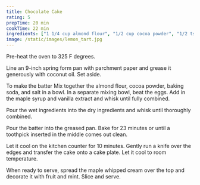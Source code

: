 ```yaml
---
title: Chocolate Cake
rating: 5
prepTime: 20 min
cookTime: 22 min
ingredients: ["1 1/4 cup almond flour", "1/2 cup cocoa powder", "1/2 tsp baking soda", "1/2 tsp sea salt", "4 eggs", "1/3 cup maple syrup", "1 tbsp vanilla extract"]
image: /static/images/lemon_tart.jpg
---
```

Pre-heat the oven to 325 F degrees. 

Line an 9-inch spring form pan with parchment paper and grease it generously with coconut oil. Set aside.

To make the batter Mix together the almond flour, cocoa powder, baking soda, and salt in a bowl. In a separate mixing bowl, beat the eggs. Add in the maple syrup and vanilla extract and whisk until fully combined.

Pour the wet ingredients into the dry ingredients and whisk until thoroughly combined.

Pour the batter into the greased pan. Bake for 23 minutes or until a toothpick inserted in the middle comes out clean.

Let it cool on the kitchen counter for 10 minutes. Gently run a knife over the edges and transfer the cake onto a cake plate. Let it cool to room temperature.

When ready to serve, spread the maple whipped cream over the top and decorate it with fruit and mint. Slice and serve.